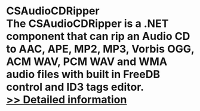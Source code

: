# CSAudioCDRipper<br />The CSAudioCDRipper is a .NET component that can rip an Audio CD to AAC, APE, MP2, MP3, Vorbis OGG, ACM WAV, PCM WAV and WMA audio files with built in FreeDB control and ID3 tags editor.<br />[>> Detailed information](https://secure.shareit.com/shareit/product.html?productid=300914535&affiliateid=200057808)